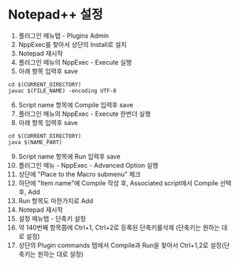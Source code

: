 Notepad++ 설정
=======
1. 플러그인 메뉴탭 - Plugins Admin
2. NppExec를 찾아서 상단의 Install로 설치
3. Notepad 재시작
4. 플러그인 메뉴의 NppExec - Execute 실행
5. 아래 항목 입력후 save
```
cd $(CURRENT_DIRECTORY)
javac $(FILE_NAME) -encoding UTF-8
```
6. Script name 항목에 Compile 입력후 save
7. 플러그인 메뉴의 NppExec - Execute 한번더 실행
8. 아래 항목 입력후 save
```
cd $(CURRENT_DIRECTORY)
java $(NAME_PART)
```
9. Script name 항목에 Run 입력후 save
10. 플러그인 메뉴 - NppExec - Advanced Option 실행
11. 상단에 "Place to the Macro submenu" 체크
12. 하단에 "Item name"에 Compile 작성 후, Associated script에서 Compile 선택 후, Add
13. Run 항목도 마찬가지로 Add
14. Notepad 재시작
15. 설정 메뉴탭 - 단축키 설정
16. 약 140번째 항목쯤에 Ctrl+1, Ctrl+2로 등록된 단축키를삭제 (단축키는 원하는 대로 설정)
17. 상단의 Plugin commands 탭에서 Compile과 Run을 찾아서 Ctrl+1,2로 설정(단축키는 원하는 대로 설정)
